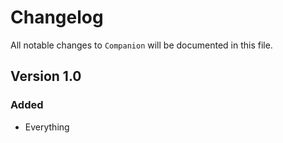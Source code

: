 # Changelog

All notable changes to `Companion` will be documented in this file.

## Version 1.0

### Added
- Everything
